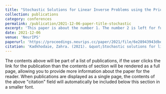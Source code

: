 ```yaml
---
title: "Stochastic Solutions for Linear Inverse Problems using the Prior Implicit in a Denoiser"
collection: publications
category: conferences
permalink: /publication/2021-12-06-paper-title-stochastic
excerpt: 'This paper is about the number 1. The number 2 is left for future work.'
date: 2021-12-06
venue: 'NeurIPS'
paperurl: 'https://proceedings.neurips.cc/paper/2021/file/6e28943943dbed3c7f82fc05f269947a-Paper.pdf'
citation: 'Kadkhodaie, Zahra. (2021). &quot;Stochastic solutions for linear inverse problems using the prior implicit in a denoiser.&quot; <i>Advances in Neural Information Processing Systems</i> 34 (13242-13254).'
---
```


The contents above will be part of a list of publications, if the user clicks the link for the publication than the contents of section will be rendered as a full page, allowing you to provide more information about the paper for the reader. When publications are displayed as a single page, the contents of the above "citation" field will automatically be included below this section in a smaller font.

